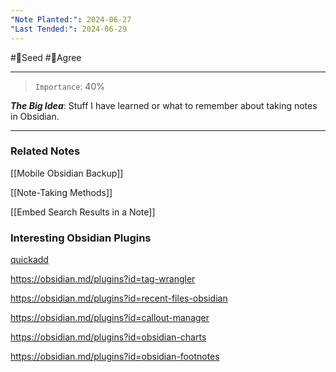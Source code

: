 ```yaml
---
"Note Planted:": 2024-06-27
"Last Tended:": 2024-06-29
---
```

#🌱Seed  #🙂Agree
****
>`Importance`: 40%
 
***The Big Idea***: Stuff I have learned or what to remember about taking notes in Obsidian.

* * *
### Related Notes
[[Mobile Obsidian Backup]]

[[Note-Taking Methods]]

[[Embed Search Results in a Note]]


### Interesting Obsidian Plugins

[quickadd](obsidian://show-plugin?id=quickadd)

https://obsidian.md/plugins?id=tag-wrangler

https://obsidian.md/plugins?id=recent-files-obsidian

https://obsidian.md/plugins?id=callout-manager

https://obsidian.md/plugins?id=obsidian-charts

https://obsidian.md/plugins?id=obsidian-footnotes